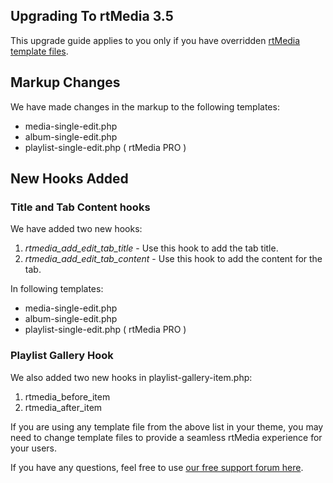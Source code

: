 ## Upgrading To rtMedia 3.5

This upgrade guide applies to you only if you have overridden [rtMedia template files](../developers/themes/templating-system.html).


## Markup Changes

We have made changes in the markup to the following templates:

* media-single-edit.php
* album-single-edit.php
* playlist-single-edit.php ( rtMedia PRO )

## New Hooks Added

### Title and Tab Content hooks

We have added two new hooks:

1. *rtmedia_add_edit_tab_title* - Use this hook to add the tab title.
2. *rtmedia_add_edit_tab_content* - Use this hook to add the content for the tab.

In following templates:

* media-single-edit.php
* album-single-edit.php
* playlist-single-edit.php ( rtMedia PRO )

### Playlist Gallery Hook

We also added two new hooks in playlist-gallery-item.php:

1. rtmedia_before_item
2. rtmedia_after_item

If you are using any template file from the above list in your theme, you may need to change template files to provide a seamless rtMedia experience for your users.

If you have any questions, feel free to use [our free support forum here](http://community.rtcamp.com/c/rtmedia).
